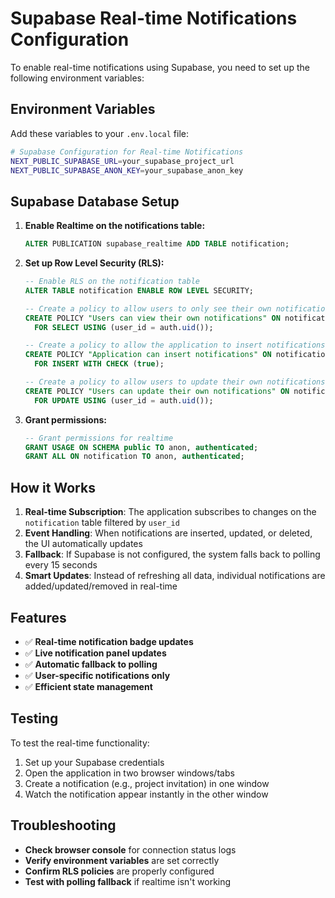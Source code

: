 # Supabase Real-time Notifications Configuration

To enable real-time notifications using Supabase, you need to set up the following environment variables:

## Environment Variables

Add these variables to your `.env.local` file:

```bash
# Supabase Configuration for Real-time Notifications
NEXT_PUBLIC_SUPABASE_URL=your_supabase_project_url
NEXT_PUBLIC_SUPABASE_ANON_KEY=your_supabase_anon_key
```

## Supabase Database Setup

1. **Enable Realtime on the notifications table:**

   ```sql
   ALTER PUBLICATION supabase_realtime ADD TABLE notification;
   ```

2. **Set up Row Level Security (RLS):**

   ```sql
   -- Enable RLS on the notification table
   ALTER TABLE notification ENABLE ROW LEVEL SECURITY;

   -- Create a policy to allow users to only see their own notifications
   CREATE POLICY "Users can view their own notifications" ON notification
     FOR SELECT USING (user_id = auth.uid());

   -- Create a policy to allow the application to insert notifications
   CREATE POLICY "Application can insert notifications" ON notification
     FOR INSERT WITH CHECK (true);

   -- Create a policy to allow users to update their own notifications
   CREATE POLICY "Users can update their own notifications" ON notification
     FOR UPDATE USING (user_id = auth.uid());
   ```

3. **Grant permissions:**
   ```sql
   -- Grant permissions for realtime
   GRANT USAGE ON SCHEMA public TO anon, authenticated;
   GRANT ALL ON notification TO anon, authenticated;
   ```

## How it Works

1. **Real-time Subscription**: The application subscribes to changes on the `notification` table filtered by `user_id`
2. **Event Handling**: When notifications are inserted, updated, or deleted, the UI automatically updates
3. **Fallback**: If Supabase is not configured, the system falls back to polling every 15 seconds
4. **Smart Updates**: Instead of refreshing all data, individual notifications are added/updated/removed in real-time

## Features

- ✅ **Real-time notification badge updates**
- ✅ **Live notification panel updates**
- ✅ **Automatic fallback to polling**
- ✅ **User-specific notifications only**
- ✅ **Efficient state management**

## Testing

To test the real-time functionality:

1. Set up your Supabase credentials
2. Open the application in two browser windows/tabs
3. Create a notification (e.g., project invitation) in one window
4. Watch the notification appear instantly in the other window

## Troubleshooting

- **Check browser console** for connection status logs
- **Verify environment variables** are set correctly
- **Confirm RLS policies** are properly configured
- **Test with polling fallback** if realtime isn't working
